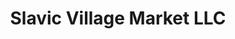 ---
title: "Slavic Village Market LLC"
url: /cleveland/slavic-village-market-llc/
shop: convenience
---